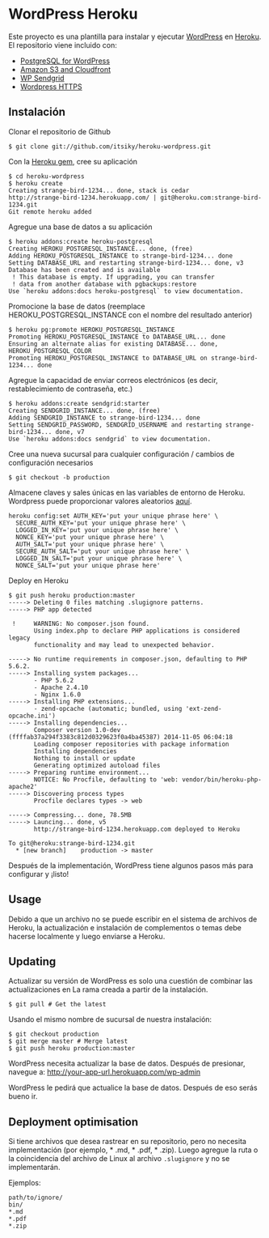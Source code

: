 # WordPress Heroku

Este proyecto es una plantilla para instalar y ejecutar [WordPress](http://wordpress.org/) en [Heroku](http://www.heroku.com/). El repositorio viene incluido con:
* [PostgreSQL for WordPress](http://wordpress.org/extend/plugins/postgresql-for-wordpress/)
* [Amazon S3 and Cloudfront](https://wordpress.org/plugins/amazon-s3-and-cloudfront/)
* [WP Sendgrid](https://wordpress.org/plugins/wp-sendgrid/)
* [Wordpress HTTPS](https://wordpress.org/plugins/wordpress-https/)

## Instalación

Clonar el repositorio de Github

    $ git clone git://github.com/itsiky/heroku-wordpress.git

Con la [Heroku gem](http://devcenter.heroku.com/articles/heroku-command), cree su aplicación

    $ cd heroku-wordpress
    $ heroku create
    Creating strange-bird-1234... done, stack is cedar
    http://strange-bird-1234.herokuapp.com/ | git@heroku.com:strange-bird-1234.git
    Git remote heroku added

Agregue una base de datos a su aplicación

    $ heroku addons:create heroku-postgresql
    Creating HEROKU_POSTGRESQL_INSTANCE... done, (free)
    Adding HEROKU_POSTGRESQL_INSTANCE to strange-bird-1234... done
    Setting DATABASE_URL and restarting strange-bird-1234... done, v3
    Database has been created and is available
     ! This database is empty. If upgrading, you can transfer
     ! data from another database with pgbackups:restore
    Use `heroku addons:docs heroku-postgresql` to view documentation.

Promocione la base de datos (reemplace HEROKU_POSTGRESQL_INSTANCE con el nombre del resultado anterior)

    $ heroku pg:promote HEROKU_POSTGRESQL_INSTANCE
    Promoting HEROKU_POSTGRESQL_INSTANCE to DATABASE_URL... done
    Ensuring an alternate alias for existing DATABASE... done, HEROKU_POSTGRESQL_COLOR
    Promoting HEROKU_POSTGRESQL_INSTANCE to DATABASE_URL on strange-bird-1234... done

Agregue la capacidad de enviar correos electrónicos (es decir, restablecimiento de contraseña, etc.)

    $ heroku addons:create sendgrid:starter
    Creating SENDGRID_INSTANCE... done, (free)
    Adding SENDGRID_INSTANCE to strange-bird-1234... done
    Setting SENDGRID_PASSWORD, SENDGRID_USERNAME and restarting strange-bird-1234... done, v7
    Use `heroku addons:docs sendgrid` to view documentation.

Cree una nueva sucursal para cualquier configuración / cambios de configuración necesarios

    $ git checkout -b production

Almacene claves y sales únicas en las variables de entorno de Heroku. Wordpress puede proporcionar valores aleatorios [aquí](https://api.wordpress.org/secret-key/1.1/salt/).

    heroku config:set AUTH_KEY='put your unique phrase here' \
      SECURE_AUTH_KEY='put your unique phrase here' \
      LOGGED_IN_KEY='put your unique phrase here' \
      NONCE_KEY='put your unique phrase here' \
      AUTH_SALT='put your unique phrase here' \
      SECURE_AUTH_SALT='put your unique phrase here' \
      LOGGED_IN_SALT='put your unique phrase here' \
      NONCE_SALT='put your unique phrase here'

Deploy en Heroku

    $ git push heroku production:master
    -----> Deleting 0 files matching .slugignore patterns.
    -----> PHP app detected

     !     WARNING: No composer.json found.
           Using index.php to declare PHP applications is considered legacy
           functionality and may lead to unexpected behavior.

    -----> No runtime requirements in composer.json, defaulting to PHP 5.6.2.
    -----> Installing system packages...
           - PHP 5.6.2
           - Apache 2.4.10
           - Nginx 1.6.0
    -----> Installing PHP extensions...
           - zend-opcache (automatic; bundled, using 'ext-zend-opcache.ini')
    -----> Installing dependencies...
           Composer version 1.0-dev (ffffab37a294f3383c812d0329623f0a4ba45387) 2014-11-05 06:04:18
           Loading composer repositories with package information
           Installing dependencies
           Nothing to install or update
           Generating optimized autoload files
    -----> Preparing runtime environment...
           NOTICE: No Procfile, defaulting to 'web: vendor/bin/heroku-php-apache2'
    -----> Discovering process types
           Procfile declares types -> web

    -----> Compressing... done, 78.5MB
    -----> Launcing... done, v5
           http://strange-bird-1234.herokuapp.com deployed to Heroku

    To git@heroku:strange-bird-1234.git
      * [new branch]    production -> master

Después de la implementación, WordPress tiene algunos pasos más para configurar y ¡listo!

## Usage

Debido a que un archivo no se puede escribir en el sistema de archivos de Heroku, la actualización e instalación de complementos o temas debe hacerse localmente y luego enviarse a Heroku.

## Updating

Actualizar su versión de WordPress es solo una cuestión de combinar las actualizaciones en
La rama creada a partir de la instalación.

    $ git pull # Get the latest

Usando el mismo nombre de sucursal de nuestra instalación:

    $ git checkout production
    $ git merge master # Merge latest
    $ git push heroku production:master

WordPress necesita actualizar la base de datos. Después de presionar, navegue a:
    http://your-app-url.herokuapp.com/wp-admin

WordPress le pedirá que actualice la base de datos. Después de eso serás bueno
ir.

## Deployment optimisation

Si tiene archivos que desea rastrear en su repositorio, pero no necesita implementación (por ejemplo, * .md, * .pdf, * .zip). Luego agregue la ruta o la coincidencia del archivo de Linux al archivo `.slugignore` y no se implementarán.

Ejemplos:
```
path/to/ignore/
bin/
*.md
*.pdf
*.zip
```
